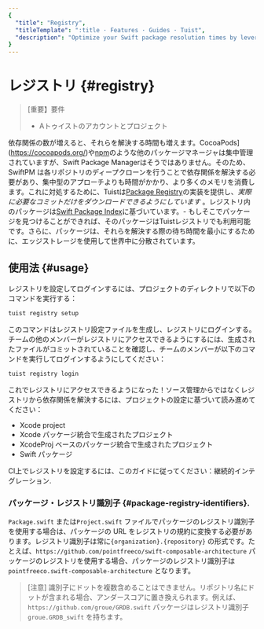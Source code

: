 ```yaml
---
{
  "title": "Registry",
  "titleTemplate": ":title · Features · Guides · Tuist",
  "description": "Optimize your Swift package resolution times by leveraging the Tuist Registry."
}
---
```

# レジストリ {#registry}

> [重要】要件
> - A<LocalizedLink href="/guides/server/accounts-and-projects">トゥイストのアカウントとプロジェクト</LocalizedLink>

依存関係の数が増えると、それらを解決する時間も増えます。CocoaPods](https://cocoapods.org/)や[npm](https://www.npmjs.com/)のような他のパッケージマネージャは集中管理されていますが、Swift
Package Managerはそうではありません。そのため、SwiftPM
は各リポジトリのディープクローンを行うことで依存関係を解決する必要があり、集中型のアプローチよりも時間がかかり、より多くのメモリを消費します。これに対処するために、Tuistは[Package
Registry](https://github.com/swiftlang/swift-package-manager/blob/main/Documentation/PackageRegistry/PackageRegistryUsage.md)の実装を提供し、_実際に必要なコミットだけをダウンロードできるようにしています_
。レジストリ内のパッケージは[Swift Package Index](https://swiftpackageindex.com/)に基づいています。-
もしそこでパッケージを見つけることができれば、そのパッケージはTuistレジストリでも利用可能です。さらに、パッケージは、それらを解決する際の待ち時間を最小にするために、エッジストレージを使用して世界中に分散されています。

## 使用法 {#usage}

レジストリを設定してログインするには、プロジェクトのディレクトリで以下のコマンドを実行する：

```bash
tuist registry setup
```

このコマンドはレジストリ設定ファイルを生成し、レジストリにログインする。チームの他のメンバーがレジストリにアクセスできるようにするには、生成されたファイルがコミットされていることを確認し、チームのメンバーが以下のコマンドを実行してログインするようにしてください：

```bash
tuist registry login
```

これでレジストリにアクセスできるようになった！ソース管理からではなくレジストリから依存関係を解決するには、プロジェクトの設定に基づいて読み進めてください：
- <LocalizedLink href="/guides/features/registry/xcode-project">Xcode
  project</LocalizedLink>
- <LocalizedLink href="/guides/features/registry/generated-project">Xcode
  パッケージ統合で生成されたプロジェクト</LocalizedLink>
- <LocalizedLink href="/guides/features/registry/xcodeproj-integration">XcodeProj
  ベースのパッケージ統合で生成されたプロジェクト</LocalizedLink>
- <LocalizedLink href="/guides/features/registry/swift-package">Swift
  パッケージ</LocalizedLink>

CI上でレジストリを設定するには、このガイドに従ってください：<LocalizedLink href="/guides/features/registry/continuous-integration">継続的インテグレーション</LocalizedLink>.

### パッケージ・レジストリ識別子 {#package-registry-identifiers}.

`Package.swift` または`Project.swift` ファイルでパッケージのレジストリ識別子を使用する場合は、パッケージの URL
をレジストリの規約に変換する必要があります。レジストリ識別子は常に`{organization}.{repository}`
の形式です。たとえば、`https://github.com/pointfreeco/swift-composable-architecture`
パッケージのレジストリを使用する場合、パッケージのレジストリ識別子は`pointfreeco.swift-composable-architecture`
となります。

> [注意]
> 識別子にドットを複数含めることはできません。リポジトリ名にドットが含まれる場合、アンダースコアに置き換えられます。例えば、`https://github.com/groue/GRDB.swift`
> パッケージはレジストリ識別子`groue.GRDB_swift` を持ちます。
